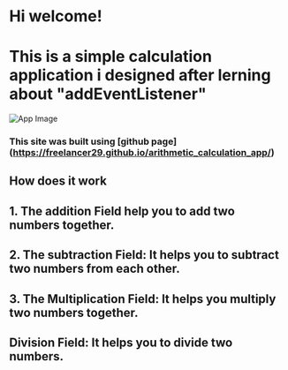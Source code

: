 # Hi welcome!

# This is a simple calculation application i designed after lerning about "addEventListener"

![App Image](https://gyazo.com/2e1ceecfcbf2ac40e998dd93ce6e969c)

### This site was built using [github page] (https://freelancer29.github.io/arithmetic_calculation_app/)

## How does it work 
## 1. The addition Field help you to add two numbers together.
## 2. The subtraction Field: It helps you to subtract two numbers from each other.
## 3. The Multiplication Field: It helps you multiply two numbers together.
## Division Field: It helps you to divide two numbers.